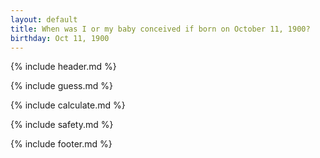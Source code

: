 ```yaml
---
layout: default
title: When was I or my baby conceived if born on October 11, 1900?
birthday: Oct 11, 1900
---
```


{% include header.md %}

{% include guess.md %}

{% include calculate.md %}

{% include safety.md %}

{% include footer.md %}



